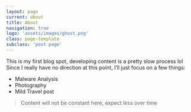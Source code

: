```yaml
---
layout: page
current: about
title: About
navigation: true
logo: 'assets/images/ghost.png'
class: page-template
subclass: 'post page'
---
```


<p>This is my first blog spot, developing content is a pretty slow process lol
<br>Since I really have no direction at this point, I’ll just focus on a few things:</p>
<ul>
<li>Malware Analysis</li>
<li> Photography</li>
<li> Mild Travel post</li>
</ul>



> Content will not be constant here, expect less over time





